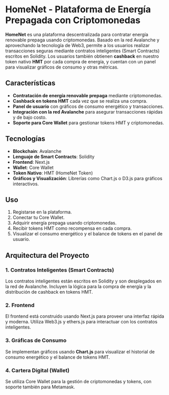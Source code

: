 # HomeNet - Plataforma de Energía Prepagada con Criptomonedas

**HomeNet** es una plataforma descentralizada para contratar energía renovable prepaga usando criptomonedas. Basado en la red Avalanche y aprovechando la tecnología de Web3, permite a los usuarios realizar transacciones seguras mediante contratos inteligentes (Smart Contracts) escritos en Solidity. Los usuarios también obtienen **cashback** en nuestro token nativo **HMT** por cada compra de energía, y cuentan con un panel para visualizar gráficos de consumo y otras métricas.

## Características
- **Contratación de energía renovable prepaga** mediante criptomonedas.
- **Cashback en tokens HMT** cada vez que se realiza una compra.
- **Panel de usuario** con gráficos de consumo energético y transacciones.
- **Integración con la red Avalanche** para asegurar transacciones rápidas y de bajo costo.
- **Soporte para Core Wallet** para gestionar tokens HMT y criptomonedas.

## Tecnologías
- **Blockchain**: Avalanche
- **Lenguaje de Smart Contracts**: Solidity
- **Frontend**: Next.js
- **Wallet**: Core Wallet
- **Token Nativo**: HMT (HomeNet Token)
- **Gráficos y Visualización**: Librerías como Chart.js o D3.js para gráficos interactivos.

## Uso

1. Registarse en la plataforma.
2. Conectar tu Core Wallet.
3. Adquirir energía prepaga usando criptomonedas.
4. Recibir tokens HMT como recompensa en cada compra.
5. Visualizar el consumo energético y el balance de tokens en el panel de usuario.

## Arquitectura del Proyecto

### 1. **Contratos Inteligentes (Smart Contracts)**
   Los contratos inteligentes están escritos en Solidity y son desplegados en la red de Avalanche. Incluyen la lógica para la compra de energía y la distribución de cashback en tokens HMT.

### 2. **Frontend**
   El frontend está construido usando Next.js para proveer una interfaz rápida y moderna. Utiliza Web3.js y ethers.js para interactuar con los contratos inteligentes.

### 3. **Gráficas de Consumo**
   Se implementan gráficos usando **Chart.js** para visualizar el historial de consumo energético y el balance de tokens HMT.

### 4. **Cartera Digital (Wallet)**
   Se utiliza Core Wallet para la gestión de criptomonedas y tokens, con soporte también para Metamask.